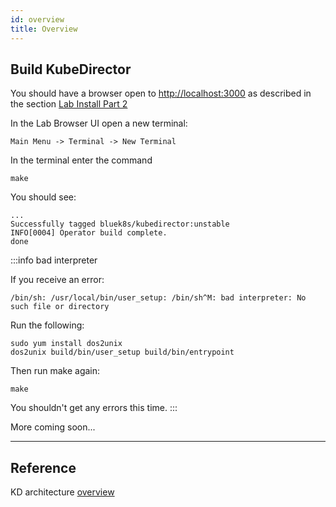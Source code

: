 ```yaml
---
id: overview 
title: Overview
---
```


## Build KubeDirector

You should have a browser open to [http://localhost:3000](http://localhost:3000) 
as described in the section [Lab Install Part 2](lab/install2.md#test-minikube)

In the Lab Browser UI open a new terminal:

`Main Menu -> Terminal -> New Terminal`

In the terminal enter the command 

```
make
```
You should see:

```
...
Successfully tagged bluek8s/kubedirector:unstable
INFO[0004] Operator build complete.                     
done
```

:::info bad interpreter

If you receive an error:

```
/bin/sh: /usr/local/bin/user_setup: /bin/sh^M: bad interpreter: No such file or directory
```
Run the following:
```
sudo yum install dos2unix
dos2unix build/bin/user_setup build/bin/entrypoint
```
Then run make again:
```
make
```
You shouldn't get any errors this time. 
:::

More coming soon...

---

## Reference

KD architecture [overview](https://github.com/bluek8s/kubedirector/wiki/KubeDirector-Architecture-Overview)
